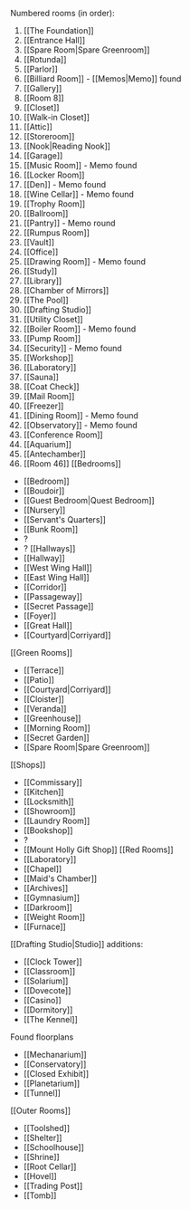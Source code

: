 Numbered rooms (in order):
1. [[The Foundation]]
2. [[Entrance Hall]]
3. [[Spare Room|Spare Greenroom]]
4. [[Rotunda]]
5. [[Parlor]]
6. [[Billiard Room]] - [[Memos|Memo]] found
7. [[Gallery]]
8. [[Room 8]]
9. [[Closet]]
10. [[Walk-in Closet]]
11. [[Attic]]
12. [[Storeroom]]
13. [[Nook|Reading Nook]]
14. [[Garage]]
15. [[Music Room]] - Memo found
16. [[Locker Room]]
17. [[Den]] - Memo found
18. [[Wine Cellar]] - Memo found
19. [[Trophy Room]]
20. [[Ballroom]]
21. [[Pantry]] - Memo round
22. [[Rumpus Room]]
23. [[Vault]]
24. [[Office]]
25. [[Drawing Room]] - Memo found
26. [[Study]]
27. [[Library]]
28. [[Chamber of Mirrors]]
29. [[The Pool]]
30. [[Drafting Studio]]
31. [[Utility Closet]]
32. [[Boiler Room]] - Memo found
33. [[Pump Room]]
34. [[Security]] - Memo found
35. [[Workshop]]
36. [[Laboratory]]
37. [[Sauna]]
38. [[Coat Check]]
39. [[Mail Room]]
40. [[Freezer]]
41. [[Dining Room]] - Memo found
42. [[Observatory]] - Memo found
43. [[Conference Room]]
44. [[Aquarium]]
45. [[Antechamber]]
46. [[Room 46]]
[[Bedrooms]]
- [[Bedroom]]
- [[Boudoir]]
- [[Guest Bedroom|Quest Bedroom]]
- [[Nursery]]
- [[Servant's Quarters]]
- [[Bunk Room]]
- ?
- ?
[[Hallways]]
- [[Hallway]]
- [[West Wing Hall]]
- [[East Wing Hall]]
- [[Corridor]]
- [[Passageway]]
- [[Secret Passage]]
- [[Foyer]]
- [[Great Hall]]
- [[Courtyard|Corriyard]]

[[Green Rooms]]
- [[Terrace]]
- [[Patio]]
- [[Courtyard|Corriyard]]
- [[Cloister]]
- [[Veranda]]
- [[Greenhouse]]
- [[Morning Room]]
- [[Secret Garden]]
- [[Spare Room|Spare Greenroom]]

[[Shops]]
- [[Commissary]]
- [[Kitchen]]
- [[Locksmith]]
- [[Showroom]]
- [[Laundry Room]]
- [[Bookshop]]
- ?
- [[Mount Holly Gift Shop]]
[[Red Rooms]]
- [[Laboratory]]
- [[Chapel]]
- [[Maid's Chamber]]
- [[Archives]]
- [[Gymnasium]]
- [[Darkroom]]
- [[Weight Room]]
- [[Furnace]]

[[Drafting Studio|Studio]] additions:
- [[Clock Tower]]
- [[Classroom]]
- [[Solarium]]
- [[Dovecote]]
- [[Casino]]
- [[Dormitory]]
- [[The Kennel]]

Found floorplans
- [[Mechanarium]]
- [[Conservatory]]
- [[Closed Exhibit]]
- [[Planetarium]]
- [[Tunnel]]

[[Outer Rooms]]
- [[Toolshed]]
- [[Shelter]]
- [[Schoolhouse]]
- [[Shrine]]
- [[Root Cellar]]
- [[Hovel]]
- [[Trading Post]]
- [[Tomb]]